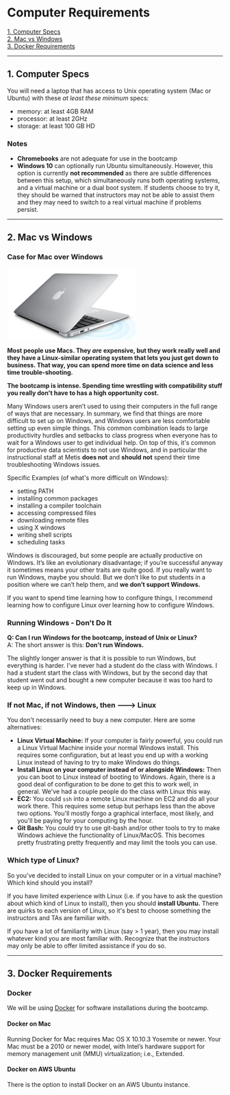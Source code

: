 # Computer Requirements

[1. Computer Specs](#section-a)  
[2. Mac vs Windows](#section-b)  
[3. Docker Requirements](#section-c) 

---

## <a name="section-a"></a>1.  Computer Specs

You will need a laptop that has access to Unix operating system (Mac or Ubuntu) with these *at least these minimum* specs:
- memory: at least 4GB RAM
- processor: at least 2GHz
- storage: at least 100 GB HD

### Notes
- **Chromebooks** are not adequate for use in the bootcamp
- **Windows 10** can optionally run Ubuntu simultaneously. However, this option is currently **not recommended** as there are subtle differences between this setup, which simultaneously runs both operating systems, and a virtual machine or a dual boot system. If students choose to try it, they should be warned that instructors may not be able to assist them and they may need to switch to a real virtual machine if problems persist. 

---

## <a name="section-b"></a>2.  Mac vs Windows

### Case for Mac over Windows

![Metis logo](../img/mac2.png)

**Most people use Macs. They *are* expensive, but they work really well and they have a Linux-similar operating system that lets you just get down to business.  That way, you can spend more time on data science and less time trouble-shooting.**  

**The bootcamp is intense.  Spending time wrestling with compatibility stuff you really don't have to has a high opportunity cost.**  

Many Windows users aren’t used to using their computers in the full range of ways that are necessary. In summary, we find that things are more difficult to set up on Windows, and Windows users are less comfortable setting up even simple things. This common combination leads to large productivity hurdles and setbacks to class progress when everyone has to wait for a Windows user to get individual help. On top of this, it's common for productive data scientists to not use Windows, and in particular the instructional staff at Metis **does not** and **should not** spend their time troubleshooting Windows issues.

Specific Examples (of what's more difficult on Windows):
* setting PATH
* installing common packages
* installing a compiler toolchain
* accessing compressed files
* downloading remote files
* using X windows
* writing shell scripts
* scheduling tasks

Windows is discouraged, but some people are actually productive on Windows. It’s like an evolutionary disadvantage; if you’re successful anyway it sometimes means your other traits are quite good.  If you really want to run Windows, maybe you should. But we don’t like to put students in a position where we can’t help them, and **we don’t support Windows.**

If you want to spend time learning how to configure things, I recommend learning how to configure Linux over learning how to configure Windows.


### Running Windows - Don't Do It

**Q:  Can I run Windows for the bootcamp, instead of Unix or Linux?**  
A: The short answer is this: **Don't run Windows.**

The slightly longer answer is that it is possible to run Windows, but everything is harder. I've never had a student do the class with Windows. I had a student start the class with Windows, but by the second day that student went out and bought a new computer because it was too hard to keep up in Windows.


### If not Mac, if not Windows, then ---> Linux

You don't necessarily need to buy a new computer. Here are some alternatives:

 * **Linux Virtual Machine:**  If your computer is fairly powerful, you could run a Linux Virtual Machine inside your normal Windows install. This requires some configuration, but at least you end up with a working Linux instead of having to try to make Windows do things.
 * **Install Linux on your computer instead of or alongside Windows:**  Then you can boot to Linux instead of booting to Windows. Again, there is a good deal of configuration to be done to get this to work well, in general. We've had a couple people do the class with Linux this way.
 * **EC2:**  You could `ssh` into a remote Linux machine on EC2 and do all your work there. This requires some setup but perhaps less than the above two options. You'll mostly forgo a graphical interface, most likely, and you'll be paying for your computing by the hour.
 * **Git Bash:** You could try to use git-bash and/or other tools to try to make Windows achieve the functionality of Linux/MacOS. This becomes pretty frustrating pretty frequently and may limit the tools you can use.

### Which type of Linux?

So you've decided to install Linux on your computer or in a virtual machine? Which kind should you install?

If you have limited experience with Linux (i.e. if you have to ask the question about which kind of Linux to install), then you should **install Ubuntu.** There are quirks to each version of Linux, so it's best to choose something the instructors and TAs are familiar with.

If you have a lot of familiarity with Linux (say > 1 year), then you may install whatever kind you are most familiar with. Recognize that the instructors may only be able to offer limited assistance if you do so.

---

## <a name="section-c"></a>3.  Docker Requirements

### Docker
We will be using [Docker](https://www.docker.com/what-docker) for software installations during the bootcamp.  

#### Docker on Mac
Running Docker for Mac requires Mac OS X 10.10.3 Yosemite or newer. Your Mac must be a 2010 or newer model, with Intel’s hardware support for memory management unit (MMU) virtualization; i.e., Extended.

#### Docker on AWS Ubuntu
There is the option to install Docker on an AWS Ubuntu instance.  

